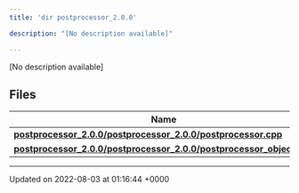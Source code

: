 ```yaml
---
title: 'dir postprocessor_2.0.0'

description: "[No description available]"

---
```







[No description available]

## Files

| Name           |
| -------------- |
| **[postprocessor_2.0.0/postprocessor_2.0.0/postprocessor.cpp](/documentation/code/main/files/postprocessor__2_80_80_2postprocessor_8cpp/#file-postprocessor-2.0.0/postprocessor.cpp)**  |
| **[postprocessor_2.0.0/postprocessor_2.0.0/postprocessor_object.cpp](/documentation/code/main/files/postprocessor__2_80_80_2postprocessor__object_8cpp/#file-postprocessor-2.0.0/postprocessor-object.cpp)**  |






-------------------------------

Updated on 2022-08-03 at 01:16:44 +0000
